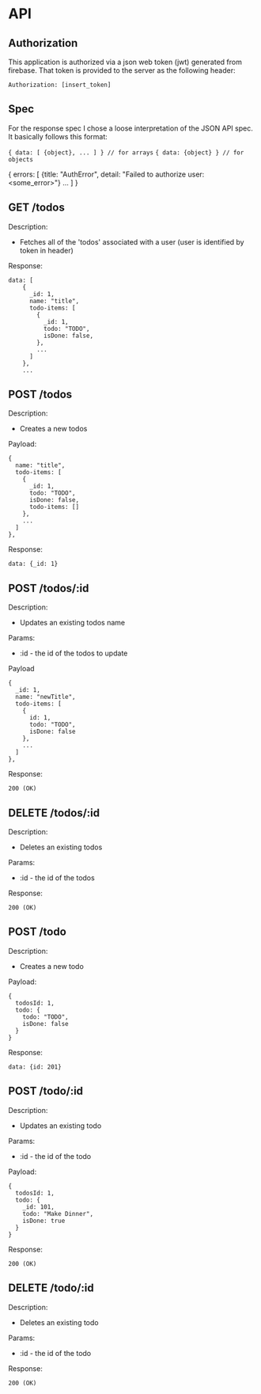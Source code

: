# API

## Authorization

This application is authorized via a json web token (jwt) generated from firebase. That token is provided to the server as the following header:

`Authorization: [insert_token]`

## Spec

For the response spec I chose a loose interpretation of the JSON API spec. It basically follows this format:

`{ data: [ {object}, ... ] } // for arrays`
`{ data: {object} } // for objects`

{
  errors: [
   {title: "AuthError", detail: "Failed to authorize user: <some_error>"}
   ...
  ]
}

## GET /todos

Description:

- Fetches all of the 'todos' associated with a user (user is identified by token in header)

Response:

```
data: [
    {
      _id: 1,
      name: "title",
      todo-items: [
        {
          _id: 1,
          todo: "TODO",
          isDone: false,
        },
        ...
      ]
    },
    ...
```

## POST /todos

Description:

- Creates a new todos

Payload:

```
{
  name: "title",
  todo-items: [
    {
      _id: 1,
      todo: "TODO",
      isDone: false,
      todo-items: []
    },
    ...
  ]
},
```

Response:

```
data: {_id: 1}
```

## POST /todos/:id

Description:

- Updates an existing todos name

Params:

- :id - the id of the todos to update

Payload

```
{
  _id: 1,
  name: "newTitle",
  todo-items: [
    {
      id: 1,
      todo: "TODO",
      isDone: false
    },
    ...
  ]
},
```

Response:

```
200 (OK)
```

## DELETE /todos/:id

Description:

- Deletes an existing todos

Params:

- :id - the id of the todos

Response:

```
200 (OK)
```

## POST /todo

Description:

- Creates a new todo

Payload:

```
{
  todosId: 1,
  todo: {
    todo: "TODO",
    isDone: false
  }
}
```

Response:

```
data: {id: 201}
```

## POST /todo/:id

Description:

- Updates an existing todo

Params:

- :id - the id of the todo

Payload:

```
{
  todosId: 1,
  todo: {
    _id: 101,
    todo: "Make Dinner",
    isDone: true
  }
}
```

Response:

```
200 (OK)
```

## DELETE /todo/:id

Description:

- Deletes an existing todo

Params:

- :id - the id of the todo

Response:

```
200 (OK)
```
